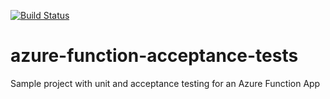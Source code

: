 [![Build Status](https://travis-ci.org/jonathanbass/azure-function-acceptance-tests.svg?branch=dev)](https://travis-ci.org/jonathanbass/azure-function-acceptance-tests)

# azure-function-acceptance-tests
Sample project with unit and acceptance testing for an Azure Function App
